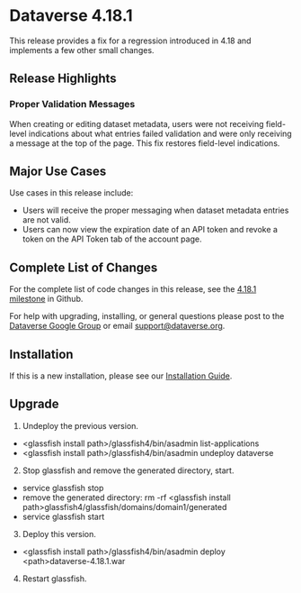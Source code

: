 # Dataverse 4.18.1

This release provides a fix for a regression introduced in 4.18 and implements a few other small changes.  

## Release Highlights

### Proper Validation Messages

When creating or editing dataset metadata, users were not receiving field-level indications about what entries failed validation and were only receiving a message at the top of the page. This fix restores field-level indications.

## Major Use Cases

Use cases in this release include:

- Users will receive the proper messaging when dataset metadata entries are not valid.
- Users can now view the expiration date of an API token and revoke a token on the API Token tab of the account page.

## Complete List of Changes

For the complete list of code changes in this release, see the <a href="https://github.com/IQSS/dataverse/milestone/86?closed=1">4.18.1 milestone</a> in Github.

For help with upgrading, installing, or general questions please post to the <a href="https://groups.google.com/forum/#!forum/dataverse-community">Dataverse Google Group</a> or email support@dataverse.org.

## Installation

If this is a new installation, please see our <a href="http://guides.dataverse.org/en/4.18.1/installation/">Installation Guide</a>.

## Upgrade

1. Undeploy the previous version.

- &lt;glassfish install path&gt;/glassfish4/bin/asadmin list-applications
- &lt;glassfish install path&gt;/glassfish4/bin/asadmin undeploy dataverse

2. Stop glassfish and remove the generated directory, start.

- service glassfish stop
- remove the generated directory: rm -rf &lt;glassfish install path&gt;glassfish4/glassfish/domains/domain1/generated
- service glassfish start

3. Deploy this version.

- &lt;glassfish install path&gt;/glassfish4/bin/asadmin deploy &lt;path&gt;dataverse-4.18.1.war

4. Restart glassfish.

